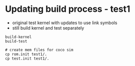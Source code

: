 # Updating build process - test1

* original test kernel with updates to use link symbols
* still build kernel and test separately

```
build-kernel
build-test

# create mem files for coco sim
cp rom.init test1/.
cp test.init test1/.
```